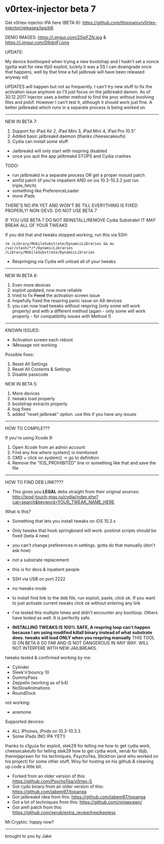 # v0rtex-injector beta 7

Get v0rtex-injector IPA here (BETA 6): https://github.com/thisiswisy/v0rtex-injector/releases/tag/b6

DEMO IMAGES: https://i.imgur.com/25jpFZN.jpg & https://i.imgur.com/D6dnjFj.png

UPDATE:

My device bootlooped when trying a new bootstrap and I hadn't set a nonce (gotta wait for new tfp0 exploit, luckily it was a 5S I can downgrade once that happens, well by that time a full jailbreak will have been released anyway xd)

UPDATES will happen but not as frequently. I can't try new stuff to fix the activation issue anymore so I'll just focus on the jailbreakd damon. As of 30.12.2017 Injector uses a better method to find the proc without involving files and pidof. However I can't test it, although it should work just fine. A better jailbreakd which runs in a separate process is being worked on

----------------
NEW IN BETA 7:
1. Support for iPad Air 2, iPad Mini 3, iPad Mini 4, iPad Pro 10.5"
2. Added basic jailbreakd daemon (thanks cheesecakeufo)
3. Cydia can install *some* stuff

- Jailbreakd will only start with respring disabled
- once you quit the app jailbreakd STOPS and Cydia crashes

TODO:

- run jailbreakd in a separate process OR get a proper nosuid patch
- amfid patch (if you're impatient AND on ios 10.3-10.3.2 just run triple_fetch)
- something like PreferenceLoader
- more iPads

THERE'S NO IPA YET AND WON'T BE TILL EVERYTHING IS FIXED PROPERLY! NON-DEVS: DO NOT USE BETA 7

IF YOU USE BETA 7 DO NOT REINSTALL/REMOVE Cydia Substrate! IT *MAY* BREAK ALL OF YOUR TWEAKS

If you did that and tweaks stopped working, run this via SSH:

    rm /Library/MobileSubstrate/DynamicLibraries && mv /var/stash/*/*/DynamicLibraries /Library/MobileSubstrate/DynamicLibraries
    
- Respringing via Cydia will unload all of your tweaks

-----------------------------------
NEW IN BETA 6:

1. Even more devices
2. exploit updated, now more reliable
3. tried to fix ~~Fixed~~ the activation screen issue
4. hopefully fixed the respring panic issue on A9 devices
5. you can now load tweaks without respring (only some will work properly) and with a different method (again - only some will work properly - for compatibility issues with Method 1)
-------------------------------------------------

KNOWN ISSUES:

- Activation screen each reboot
- iMessage not working

Possible fixes:
1. Reset All Settings
2. Reset All Contents & Settings
3. Disable passcode


NEW IN BETA 5:

1. More devices
2. tweaks load properly
3. bootstrap extracts properly
4. bug fixes
5. added "reset jailbreak" option. use this if you have any issues
-------------

HOW TO COMPILE???

If you're using Xcode 9:
1. Open Xcode from an admin account
2. Find any line where system() is mentioned
3. CMD + click on system() -> go to definition
4. Remove the "IOS_PROHIBITED" line or something like that and save the file

-------------------------------------------------

HOW TO FIND DEB LINK????
- This gives you **LEGAL** debs straight from their original sources: http://ipod-touch-max.ru/cydia/index.php?cat=search&keyword=YOUR_TWEAK_NAME_HERE

What is this? 
- Something that lets you install tweaks on iOS 10.3.x

- Only tweaks that hook springboard will work. postinst scripts should be fixed (beta 4 new)

- you can't change preferences in settings. gotta do that manually (don't ask how)

- not a substrate replacement

- this is for devs & inpatient people

- SSH via USB on port 2222

- no-tweaks mode 

- to install find link to the deb file, run exploit, paste, click ok. If you want to just activate current tweaks click ok without entering any link

- I've tested this multiple times and didn't encounter any bootloop. Others have tested as well. It is perfectly safe.

- **INSTALLING TWEAKS IS 100% SAFE, A respring loop can't happen because I am using modified killall binary instead of what substrate does. tweaks will load ONLY when you respring manually** THIS TOOL IS ON BETA 6 SO FAR AND IS NOT DANGEROUS IN ANY WAY. WILL NOT INTERFERE WITH NEW JAILBREAKS.

tweaks tested & confirmed working by me:

- Cylinder
- Sleek'n'bouncy 10
- DummyPass
- Zeppelin (working as of b4)
- NoSlowAnimations
- RoundDock

not working:

- anemone 


Supported devices:

- ALL iPhones, iPods on 10.3-10.3.3
- Some iPads (NO IPA YET!)



thanks to s1guza for exploit, stek29 for telling me how to get cydia work, cheesecakeufo for telling stek29 how to get cydia work, xerub for libjb, theninjaprawn for his techniques, PsychoTea, Sticktron (and who worked on his project) for some other stuff, Wisy for hosting on his github & cleaning up code a little bit. 

- Forked from an older version of this: https://github.com/PsychoTea/v0rtex-S
- Got cydo binary from an older version of this: https://github.com/iabem97/topanga
- Got jailbreakd idea from this: https://github.com/iabem97/topanga
- Got a lot of techniques from this: https://github.com/ninjaprawn/
- Got amfi patch from this: https://github.com/xerub/extra_recipe/tree/kppless

Mr.Cryptiic: happy now?

------

brought to you by Jake
